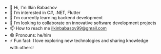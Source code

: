 - 👋 Hi, I’m Ilkin Babashov
- 👀 I’m interested in C#, .NET, Flutter
- 🌱 I’m currently learning backend development
- 💞️ I’m looking to collaborate on innovative software development projects
- 📫 How to reach me ilkinbabasov99@gmail.com
- 😄 Pronouns: he/him
- ⚡ Fun fact: I love exploring new technologies and sharing knowledge with others!

<!---
ilkinbabashov04/ilkinbabashov04 is a ✨ special ✨ repository because its `README.md` (this file) appears on your GitHub profile.
You can click the Preview link to take a look at your changes.
--->
